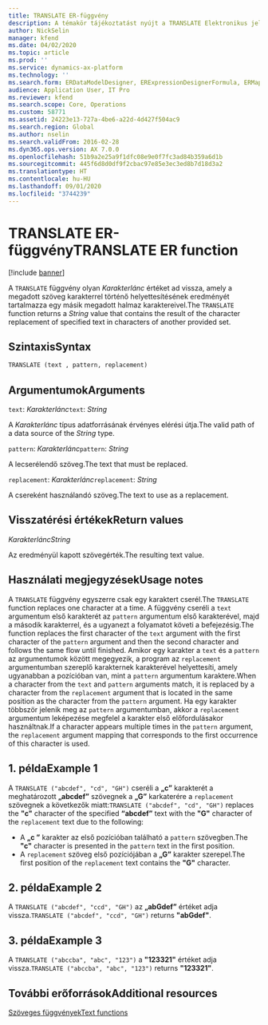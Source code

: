 ```yaml
---
title: TRANSLATE ER-függvény
description: A témakör tájékoztatást nyújt a TRANSLATE Elektronikus jelentéskészítési (ER) függvény használatának módjáról.
author: NickSelin
manager: kfend
ms.date: 04/02/2020
ms.topic: article
ms.prod: ''
ms.service: dynamics-ax-platform
ms.technology: ''
ms.search.form: ERDataModelDesigner, ERExpressionDesignerFormula, ERMappedFormatDesigner, ERModelMappingDesigner
audience: Application User, IT Pro
ms.reviewer: kfend
ms.search.scope: Core, Operations
ms.custom: 58771
ms.assetid: 24223e13-727a-4be6-a22d-4d427f504ac9
ms.search.region: Global
ms.author: nselin
ms.search.validFrom: 2016-02-28
ms.dyn365.ops.version: AX 7.0.0
ms.openlocfilehash: 51b9a2e25a9f1dfc08e9e0f7fc3ad84b359a6d1b
ms.sourcegitcommit: 445f6d8d0df9f2cbac97e85e3ec3ed8b7d18d3a2
ms.translationtype: HT
ms.contentlocale: hu-HU
ms.lasthandoff: 09/01/2020
ms.locfileid: "3744239"
---
```

# <a name="translate-er-function"></a><span data-ttu-id="85034-103">TRANSLATE ER-függvény</span><span class="sxs-lookup"><span data-stu-id="85034-103">TRANSLATE ER function</span></span>

[!include [banner](../includes/banner.md)]

<span data-ttu-id="85034-104">A `TRANSLATE` függvény olyan *Karakterlánc* értéket ad vissza, amely a megadott szöveg karakterrel történő helyettesítésének eredményét tartalmazza egy másik megadott halmaz karaktereivel.</span><span class="sxs-lookup"><span data-stu-id="85034-104">The `TRANSLATE` function returns a *String* value that contains the result of the character replacement of specified text in characters of another provided set.</span></span>

## <a name="syntax"></a><span data-ttu-id="85034-105">Szintaxis</span><span class="sxs-lookup"><span data-stu-id="85034-105">Syntax</span></span>

```vb
TRANSLATE (text , pattern, replacement)
```

## <a name="arguments"></a><span data-ttu-id="85034-106">Argumentumok</span><span class="sxs-lookup"><span data-stu-id="85034-106">Arguments</span></span>

<span data-ttu-id="85034-107">`text`: *Karakterlánc*</span><span class="sxs-lookup"><span data-stu-id="85034-107">`text`: *String*</span></span>

<span data-ttu-id="85034-108">A *Karakterlánc* típus adatforrásának érvényes elérési útja.</span><span class="sxs-lookup"><span data-stu-id="85034-108">The valid path of a data source of the *String* type.</span></span>

<span data-ttu-id="85034-109">`pattern`: *Karakterlánc*</span><span class="sxs-lookup"><span data-stu-id="85034-109">`pattern`: *String*</span></span>

<span data-ttu-id="85034-110">A lecserélendő szöveg.</span><span class="sxs-lookup"><span data-stu-id="85034-110">The text that must be replaced.</span></span>

<span data-ttu-id="85034-111">`replacement`: *Karakterlánc*</span><span class="sxs-lookup"><span data-stu-id="85034-111">`replacement`: *String*</span></span>

<span data-ttu-id="85034-112">A csereként használandó szöveg.</span><span class="sxs-lookup"><span data-stu-id="85034-112">The text to use as a replacement.</span></span>

## <a name="return-values"></a><span data-ttu-id="85034-113">Visszatérési értékek</span><span class="sxs-lookup"><span data-stu-id="85034-113">Return values</span></span>

<span data-ttu-id="85034-114">*Karakterlánc*</span><span class="sxs-lookup"><span data-stu-id="85034-114">*String*</span></span>

<span data-ttu-id="85034-115">Az eredményül kapott szövegérték.</span><span class="sxs-lookup"><span data-stu-id="85034-115">The resulting text value.</span></span>

## <a name="usage-notes"></a><span data-ttu-id="85034-116">Használati megjegyzések</span><span class="sxs-lookup"><span data-stu-id="85034-116">Usage notes</span></span>

<span data-ttu-id="85034-117">A `TRANSLATE` függvény egyszerre csak egy karaktert cserél.</span><span class="sxs-lookup"><span data-stu-id="85034-117">The `TRANSLATE` function replaces one character at a time.</span></span> <span data-ttu-id="85034-118">A függvény cseréli a `text` argumentum első karakterét az `pattern` argumentum első karakterével, majd a második karakterrel, és a ugyanezt a folyamatot követi a befejezésig.</span><span class="sxs-lookup"><span data-stu-id="85034-118">The function replaces the first character of the `text` argument with the first character of the `pattern` argument and then the second character and follows the same flow until finished.</span></span> <span data-ttu-id="85034-119">Amikor egy karakter a `text` és a `pattern` az argumentumok között megegyezik, a program az `replacement` argumentumban szereplő karakternek karakterével helyettesíti, amely ugyanabban a pozícióban van, mint a `pattern` argumentum karaktere.</span><span class="sxs-lookup"><span data-stu-id="85034-119">When a character from the `text` and `pattern` arguments match, it is replaced by a character from the `replacement` argument that is located in the same position as the character from the `pattern` argument.</span></span> <span data-ttu-id="85034-120">Ha egy karakter többször jelenik meg az `pattern` argumentumban, akkor a `replacement` argumentum leképezése megfelel a karakter első előfordulásakor használtnak.</span><span class="sxs-lookup"><span data-stu-id="85034-120">If a character appears multiple times in the `pattern` argument, the `replacement` argument mapping that corresponds to the first occurrence of this character is used.</span></span>

## <a name="example-1"></a><span data-ttu-id="85034-121">1. példa</span><span class="sxs-lookup"><span data-stu-id="85034-121">Example 1</span></span>

<span data-ttu-id="85034-122">A `TRANSLATE ("abcdef", "cd", "GH")` cseréli a **„c”** karakterét a meghatározott **„abcdef”** szövegnek a **„G”** karkaterére a `replacement` szövegnek a következők miatt:</span><span class="sxs-lookup"><span data-stu-id="85034-122">`TRANSLATE ("abcdef", "cd", "GH")` replaces the **"c"** character of the specified  **“abcdef”** text with the **"G"** character of the `replacement` text due to the following:</span></span>
-   <span data-ttu-id="85034-123">A **„c ”** karakter az első pozícióban található a `pattern` szövegben.</span><span class="sxs-lookup"><span data-stu-id="85034-123">The **"c"** character is presented in the `pattern` text in the first position.</span></span>
-   <span data-ttu-id="85034-124">A `replacement` szöveg első pozíciójában a **„G”** karakter szerepel.</span><span class="sxs-lookup"><span data-stu-id="85034-124">The first position of the `replacement` text contains the **"G"** character.</span></span>

## <a name="example-2"></a><span data-ttu-id="85034-125">2. példa</span><span class="sxs-lookup"><span data-stu-id="85034-125">Example 2</span></span>

<span data-ttu-id="85034-126">A `TRANSLATE ("abcdef", "ccd", "GH")` az **„abGdef”** értéket adja vissza.</span><span class="sxs-lookup"><span data-stu-id="85034-126">`TRANSLATE ("abcdef", "ccd", "GH")` returns **"abGdef"**.</span></span>

## <a name="example-3"></a><span data-ttu-id="85034-127">3. példa</span><span class="sxs-lookup"><span data-stu-id="85034-127">Example 3</span></span>

<span data-ttu-id="85034-128">A `TRANSLATE ("abccba", "abc", "123")` a **"123321"** értéket adja vissza.</span><span class="sxs-lookup"><span data-stu-id="85034-128">`TRANSLATE ("abccba", "abc", "123")` returns **"123321"**.</span></span>

## <a name="additional-resources"></a><span data-ttu-id="85034-129">További erőforrások</span><span class="sxs-lookup"><span data-stu-id="85034-129">Additional resources</span></span>

[<span data-ttu-id="85034-130">Szöveges függvények</span><span class="sxs-lookup"><span data-stu-id="85034-130">Text functions</span></span>](er-functions-category-text.md)
